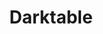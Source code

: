 ---
blog: https://darktable.org/blog/%27%3Eblog%3C/a%3E%3C/li%3E
codehost: https://github.com/https://github.com/darktable-org/darktable
facebook: http://facebook.com/darktable
logohandle: darktable
sort: darktable
title: Darktable
website: https://www.darktable.org/
---